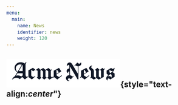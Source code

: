 ```yaml
---
menu:
  main:
    name: News
    identifier: news
    weight: 120
---
```


## ![News](news.png){style="text-align:_center_"}
